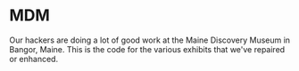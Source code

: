 MDM
===

Our hackers are doing a lot of good work at the Maine Discovery Museum in Bangor, Maine.  This is the code for the various exhibits that we've repaired or enhanced.